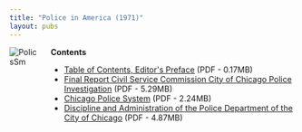```yaml
---
title: "Police in America (1971)"
layout: pubs
---
```


<div class="columns">
  <div class="column is-one-quarter">
    <img src="/img/pub/pia/PolicsSm.jpg" alt="PolicsSm" />
  </div>
  <div class="column">
  <strong>Contents</strong>
  <ul>
    <li><a href="/docs_fk/vice.toc.pdf">Table of Contents, Editor's Preface</a>
    (PDF - 0.17MB)</li>
    <li><a href="/docs_fk/vice.01.pdf">Final Report Civil Service Commission City of Chicago Police Investigation</a>
    (PDF - 5.29MB)</li>
    <li><a href="/docs_fk/vice.02.pdf">Chicago Police System</a>
    (PDF - 2.24MB)</li>
    <li><a href="/docs_fk/vice.03.pdf">Discipline and Administration of the Police Department of the City of Chicago</a>
    (PDF - 4.87MB)</li>
  </ul>
  </div>
</div>
